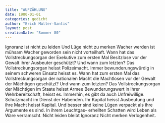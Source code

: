 ```yaml
---
title: "AUFZÄHLUNG"
date: 1900-01-01
categories: gedicht
author: "Erich Müller-Santis"
layout: post
creationDate: "Sommer 80"
---
```

Ignoranz ist
nicht zu leiden
Und Lüge
nicht zu merken
Wacher werden ist mühsam
Wacher geworden sein
nicht vorteilhaft.
Wann hat das Vollstreckungsorgan
der Exekutive zum ersten Mal
Besitzlose vor der Gewalt
ihrer
Ausbeuter geschützt?
Und wann zum letzten?
Das Vollstreckungsorgan
heisst Polizeimacht.
Immer
bewunderungswürdig
in seinem schweren Einsatz
heisst es.
Wann hat
zum ersten Mal
das Vollstreckungsorgan
der nationalen Macht
die Machtlosen vor der Gewalt
der Mächtigen geschützt?
Und wann zum letzten?
Das Vollstreckungsorgan
der Mächtigen im Staate heisst Armee
Bewunderungswert in ihrer
Wehrbereitschaft,
heisst es.
Immerhin, es gibt da
auch Unfreiwillige.
Schutzmacht im Dienst
der Habenden.
Ihr Kapital heisst
Ausbeutung
und ihre Macht heisst
Kapital. Und besser
sind keine Lügen verpackt
als ihre
Argumente es sind.
In ihrem Leuchtgas-
erhellten Schatten wird
Leben als Ware verramscht.
Nicht leiden bleibt
Ignoranz
Nicht merken
Verlogenheit.
